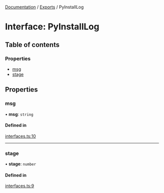 [Documentation](../README.md) / [Exports](../modules.md) / PyInstallLog

# Interface: PyInstallLog

## Table of contents

### Properties

- [msg](PyInstallLog.md#msg)
- [stage](PyInstallLog.md#stage)

## Properties

### msg

• **msg**: `string`

#### Defined in

[interfaces.ts:10](https://github.com/synw/usepython/blob/42a60cb/src/interfaces.ts#L10)

___

### stage

• **stage**: `number`

#### Defined in

[interfaces.ts:9](https://github.com/synw/usepython/blob/42a60cb/src/interfaces.ts#L9)
